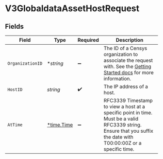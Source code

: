 # V3GlobaldataAssetHostRequest


## Fields

| Field                                                                                                                                                                                        | Type                                                                                                                                                                                         | Required                                                                                                                                                                                     | Description                                                                                                                                                                                  |
| -------------------------------------------------------------------------------------------------------------------------------------------------------------------------------------------- | -------------------------------------------------------------------------------------------------------------------------------------------------------------------------------------------- | -------------------------------------------------------------------------------------------------------------------------------------------------------------------------------------------- | -------------------------------------------------------------------------------------------------------------------------------------------------------------------------------------------- |
| `OrganizationID`                                                                                                                                                                             | **string*                                                                                                                                                                                    | :heavy_minus_sign:                                                                                                                                                                           | The ID of a Censys organization to associate the request with. See the [Getting Started docs](https://docs.censys.com/reference/get-started#/set-your-organization-id) for more information. |
| `HostID`                                                                                                                                                                                     | *string*                                                                                                                                                                                     | :heavy_check_mark:                                                                                                                                                                           | The IP address of a host.                                                                                                                                                                    |
| `AtTime`                                                                                                                                                                                     | [*time.Time](https://pkg.go.dev/time#Time)                                                                                                                                                   | :heavy_minus_sign:                                                                                                                                                                           | RFC3339 Timestamp to view a host at a specific point in time. Must be a valid RFC3339 string. Ensure that you suffix the date with T00:00:00Z or a specific time.                            |